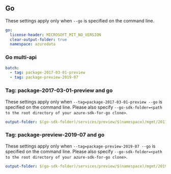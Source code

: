 ## Go

These settings apply only when `--go` is specified on the command line.

```yaml $(go)
go:
  license-header: MICROSOFT_MIT_NO_VERSION
  clear-output-folder: true
  namespace: azuredata
```

### Go multi-api

``` yaml $(go) && $(multiapi)
batch:
  - tag: package-2017-03-01-preview
  - tag: package-preview-2019-07
```

### Tag: package-2017-03-01-preview and go

These settings apply only when `--tag=package-2017-03-01-preview --go` is specified on the command line.
Please also specify `--go-sdk-folder=<path to the root directory of your azure-sdk-for-go clone>`.

```yaml $(tag) == 'package-2017-03-01-preview' && $(go)
output-folder: $(go-sdk-folder)/services/preview/$(namespace)/mgmt/2017-03-01-preview/$(namespace)
```

### Tag: package-preview-2019-07 and go

These settings apply only when `--tag=package-preview-2019-07 --go` is specified on the command line.
Please also specify `--go-sdk-folder=<path to the root directory of your azure-sdk-for-go clone>`.

```yaml $(tag) == 'package-preview-2019-07' && $(go)
output-folder: $(go-sdk-folder)/services/preview/$(namespace)/mgmt/2019-07-24-preview/$(namespace)
```
